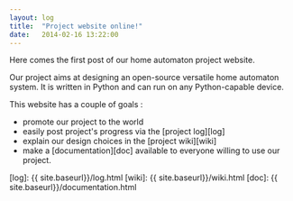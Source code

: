 ```yaml
---
layout: log
title:  "Project website online!"
date:   2014-02-16 13:22:00
---
```


Here comes the first post of our home automaton project website.

Our project aims at designing an open-source versatile home automaton system. It is written in Python and can run on any Python-capable device. 

This website has a couple of goals :

- promote our project to the world
- easily post project's progress via the [project log][log]
- explain our design choices in the [project wiki][wiki]
- make a [documentation][doc] available to everyone willing to use our project.

[log]: {{ site.baseurl}}/log.html
[wiki]: {{ site.baseurl}}/wiki.html
[doc]: {{ site.baseurl}}/documentation.html